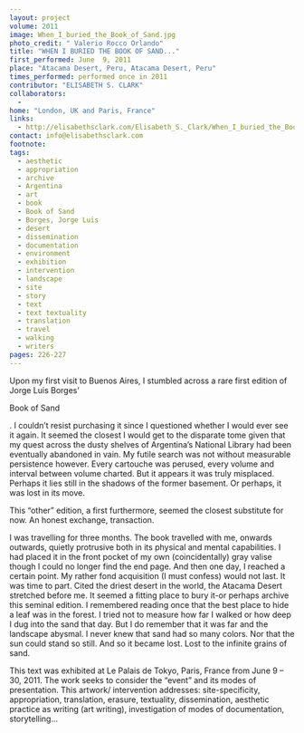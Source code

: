 ```yaml
---
layout: project
volume: 2011
image: When_I_buried_the_Book_of_Sand.jpg
photo_credit: " Valerio Rocco Orlando"
title: "WHEN I BURIED THE BOOK OF SAND..."
first_performed: June  9, 2011
place: "Atacama Desert, Peru, Atacama Desert, Peru"
times_performed: performed once in 2011
contributor: "ELISABETH S. CLARK"
collaborators: 
  - 
home: "London, UK and Paris, France"
links: 
  - http://elisabethsclark.com/Elisabeth_S._Clark/When_I_buried_the_Book_of_Sand.html
contact: info@elisabethsclark.com
footnote: 
tags: 
  - aesthetic
  - appropriation
  - archive
  - Argentina
  - art
  - book
  - Book of Sand
  - Borges, Jorge Luis
  - desert
  - dissemination
  - documentation
  - environment
  - exhibition
  - intervention
  - landscape
  - site
  - story
  - text
  - text textuality
  - translation
  - travel
  - walking
  - writers
pages: 226-227
---
```


Upon my first visit to Buenos Aires, I stumbled across a rare first edition of Jorge Luis Borges’ 

Book of Sand

. I couldn’t resist purchasing it since I questioned whether I would ever see it again. It seemed the closest I would get to the disparate tome given that my quest across the dusty shelves of Argentina’s National Library had been eventually abandoned in vain. My futile search was not without measurable persistence however. Every cartouche was perused, every volume and interval between volume charted. But it appears it was truly misplaced. Perhaps it lies still in the shadows of the former basement. Or perhaps, it was lost in its move. 

This “other” edition, a first furthermore, seemed the closest substitute for now. An honest exchange, transaction. 

I was travelling for three months. The book travelled with me, onwards outwards, quietly protrusive both in its physical and mental capabilities. I had placed it in the front pocket of my own (coincidentally) gray valise though I could no longer find the end page. And then one day, I reached a certain point. My rather fond acquisition (I must confess) would not last. It was time to part. Cited the driest desert in the world, the Atacama Desert stretched before me. It seemed a fitting place to bury it-or perhaps archive this seminal edition. I remembered reading once that the best place to hide a leaf was in the forest. I tried not to measure how far I walked or how deep I dug into the sand that day. But I do remember that it was far and the landscape abysmal. I never knew that sand had so many colors. Nor that the sun could stand so still. And so it became lost. Lost to the infinite grains of sand. 

This text was exhibited at Le Palais de Tokyo, Paris, France from June 9 – 30, 2011. The work seeks to consider the “event” and its modes of presentation. This artwork/ intervention addresses: site-specificity, appropriation, translation, erasure, textuality, dissemination, aesthetic practice as writing (art writing), investigation of modes of documentation, storytelling...
